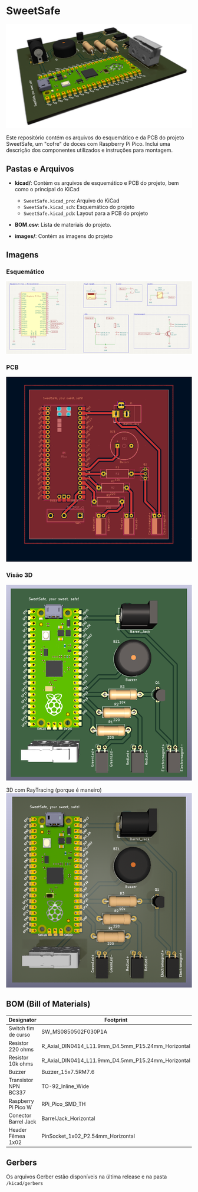 # SweetSafe

![SweetSafe](./images/3drt_rotated.png)

Este repositório contém os arquivos do esquemático e da PCB do projeto SweetSafe, um "cofre" de doces com Raspberry Pi Pico. Inclui uma descrição dos componentes utilizados e instruções para montagem.

## Pastas e Arquivos

- **kicad/**: Contém os arquivos de esquemático e PCB do projeto, bem como o principal do KiCad

  - `SweetSafe.kicad_pro`: Arquivo do KiCad
  - `SweetSafe.kicad_sch`: Esquemático do projeto
  - `SweetSafe.kicad_pcb`: Layout para a PCB do projeto

- **BOM.csv**: Lista de materiais do projeto.

- **images/**: Contém as imagens do projeto

## Imagens

### Esquemático

![Esquemático](./images/sch.png)

### PCB

![PCB](./images/pcb.png)

### Visão 3D

![3D](./images/3d.png)

3D com RayTracing (porque é maneiro)
![3D RayTracing](./images/3drt.png)

## BOM (Bill of Materials)

| Designator           | Footprint                                          | Quantity |
| -------------------- | -------------------------------------------------- | -------- |
| Switch fim de curso  | SW_MS0850502F030P1A                                | 1        |
| Resistor 220 ohms    | R_Axial_DIN0414_L11.9mm_D4.5mm_P15.24mm_Horizontal | 2        |
| Resistor 10k ohms    | R_Axial_DIN0414_L11.9mm_D4.5mm_P15.24mm_Horizontal | 1        |
| Buzzer               | Buzzer_15x7.5RM7.6                                 | 1        |
| Transistor NPN BC337 | TO-92_Inline_Wide                                  | 1        |
| Raspberry Pi Pico W  | RPi_Pico_SMD_TH                                    | 1        |
| Conector Barrel Jack | BarrelJack_Horizontal                              | 1        |
| Header Fêmea 1x02    | PinSocket_1x02_P2.54mm_Horizontal                  | 3        |

## Gerbers

Os arquivos Gerber estão disponíveis na última release e na pasta `/kicad/gerbers`
